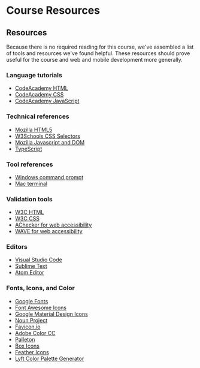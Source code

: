 Course Resources
=================

## Resources

Because there is no required reading for this course, we've assembled a list of tools and resources we've found helpful. These resources should prove useful for the course and web and mobile development more generally.

### Language tutorials
 * [CodeAcademy HTML](https://www.codecademy.com/learn/learn-html)
 * [CodeAcademy CSS](https://www.codecademy.com/learn/learn-css)
 * [CodeAcademy JavaScript](https://www.codecademy.com/learn/introduction-to-javascript)
### Technical references
* [Mozilla HTML5](https://developer.mozilla.org/en-US/docs/Web/HTML/Element)
* [W3Schools CSS Selectors](https://www.w3schools.com/cssref/css_selectors.asp)
* [Mozilla Javascript and DOM](https://developer.mozilla.org/en-US/docs/Web/JavaScript)
* [TypeScript](https://www.typescriptlang.org/docs/handbook/basic-types.html)
### Tool references
* [Windows command prompt](https://www.cs.princeton.edu/courses/archive/spr05/cos126/cmd-prompt.html)
* [Mac terminal](https://macpaw.com/how-to/use-terminal-on-mac)

### Validation tools
* [W3C HTML](https://validator.w3.org/)
* [W3C CSS](https://jigsaw.w3.org/css-validator/)
* [AChecker for web accessibility](https://achecker.ca/checker/index.php)
* [WAVE for web accessibility](http://wave.webaim.org/)

### Editors
* [Visual Studio Code](https://code.visualstudio.com/)
* [Sublime Text](https://www.sublimetext.com/)
* [Atom Editor](https://atom.io/)

### Fonts, Icons, and Color
* [Google Fonts](https://fonts.google.com/)
* [Font Awesome Icons](https://fontawesome.com/)
* [Google Material Design Icons](https://material.io/tools/icons/?style=baseline)
* [Noun Project](https://thenounproject.com/)
* [Favicon.io](https://favicon.io/)
* [Adobe Color CC](https://color.adobe.com/)
* [Palleton](http://paletton.com/)
* [Box Icons](https://boxicons.com/)
* [Feather Icons](https://feathericons.com/)
* [Lyft Color Palette Generator](https://www.colorbox.io/)
